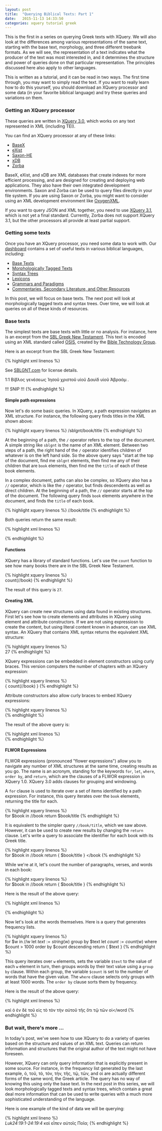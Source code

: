 ```yaml
---
layout: post
title:  "Querying Biblical Texts: Part 1"
date:   2015-11-13 14:33:50
categories: xquery tutorial greek
---
```


This is the first in a series on querying Greek texts with XQuery.  We will also look at the differences among various representations of the same text, starting with the base text, morphology, and three different treebank formats. As we will see, the representation of a text indicates what the producer of the text was most interested in, and it determines the structure and power of queries done on that particular representation. The principles discussed here also apply to other languages. 

This is written as a tutorial, and it can be read in two ways.  The first time through, you may want to simply read the text. If you want to really learn how to do this yourself, you should download an XQuery processor and some data (in your favorite biblical language) and try these queries and variations on them.

### Getting an XQuery processor

These queries are written in [XQuery 3.0](http://www.w3.org/TR/xquery-30/), which works on any text represented in XML (including TEI).

You can find an XQuery processor at any of these links:

- [BaseX](http://basex.org)
- [eXist](http://exist-db.org/exist/apps/homepage/index.html)
- [Saxon-HE](http://www.saxonica.com/download/opensource.xml)
- [xDB](https://community.emc.com/docs/DOC-3155)
- [Zorba](http://www.zorba.io/home)

BaseX, eXist, and xDB are XML databases that create indexes for more efficient processing, and are designed for creating and deploying web applications. They also have their own integrated development environments. Saxon and Zorba can be used to query files directly in your file system.  If you are using Saxon or Zorba, you might want to consider using an XML development environment like [OxygenXML](http://www.oxygenxml.com/).

If you want to query JSON and XML together, you need to use [XQuery 3.1](http://www.w3.org/TR/xquery-31/), which is not yet a final standard.  Currently, Zorba does not support XQuery 3.1, but the other processors all provide at least partial support.

### Getting some texts

Once you have an XQuery processor, you need some data to work with. Our [dashboard](/dashboard/) contains a set of useful texts in various biblical languages, including:

- [Base Texts](/dashboard/#base-texts)
- [Morphologically Tagged Texts](/dashboard/#morphologically-tagged-texts)
- [Syntax Trees](/dashboard/#syntax-trees)
- [Lexicons](/dashboard/#lexicons)
- [Grammars and Paradigms](/dashboard/#grammars-and-paradigms)
- [Commentaries, Secondary Literature, and Other Resources](/dashboard/#commentaries-secondary-literature-and-other-resources)

In this post, we will focus on base texts.  The next post will look at morphologically tagged texts and syntax trees.  Over time, we will look at queries on all of these kinds of resources.

### Base texts

The simplest texts are base texts with little or no analysis. For instance, here is an excerpt from the [SBL Greek New Testament](http://sblgnt.com/).   This text is encoded using an
XML standard called [OSIS](http://www.bibletechnologies.net/), created by the [Bible Technology Group](http://www.bibletechnologies.net/AboutBTG.dsp.html).

Here is an excerpt from the SBL Greek New Testament:

{% highlight xml linenos %} 
<sblgnt>
  <title>
    <p>The Greek New Testament: SBL Edition</p>
    <p>Michael W. Holmes, General Editor</p>
    <p>Copyright 2010 Logos Bible Software and the Society of Biblical Literature</p>
  </title>
  <license>
    <p>See <a href="http://SBLGNT.com">SBLGNT.com</a> for license details.</p>
  </license>
  <book id="Mt">
    <title>ΚΑΤΑ ΜΑΘΘΑΙΟΝ</title>
    <p>
      <verse-number id="Matthew 1:1">1:1</verse-number>
      <w>Βίβλος</w>
      <suffix> </suffix>
      <w>γενέσεως</w>
      <suffix> </suffix>
      <w>Ἰησοῦ</w>
      <suffix> </suffix>
      <w>χριστοῦ</w>
      <suffix> </suffix>
      <w>υἱοῦ</w>
      <suffix> </suffix>
      <w>Δαυὶδ</w>
      <suffix> </suffix>
      <w>υἱοῦ</w>
      <suffix> </suffix>
      <w>Ἀβραάμ</w>
      <suffix>.  </suffix>
    </p>
    !!! SNIP !!!
{% endhighlight %}

#### Simple path expressions

Now let's do some basic queries.  In XQuery, a path expression navigates an XML structure. For instance, the following query finds titles in the XML shown above:

{% highlight xquery linenos %} 
/sblgnt/book/title
{% endhighlight %}

At the beginning of a path, the `/` operator refers to the top of the document.  A simple string like `sblgnt` is the name of an XML element. Between two steps of a path, the right hand of the `/` operator identifies children of whatever is on the left hand side. So the above query says "start at the top of the document, find me `sblgnt` elements, then find me any of their children that are `book` elements, then find me the `title` of each of these book elements.

In a complex document, paths can also be complex, so XQuery also has a `//` operator, which is like the `/` operator, but finds descendents as well as direct children.  At the beginning of a path, the `//` operator starts at the top of the document. The following query finds `book` elements anywhere in the document, and finds the `title` of each book.

{% highlight xquery linenos %} 
//book/title
{% endhighlight %}

Both queries return the same result:

{% highlight xml linenos %} 
<?xml version="1.0" encoding="UTF-8"?>
<title>ΚΑΤΑ ΜΑΘΘΑΙΟΝ</title>
<title>ΚΑΤΑ ΜΑΡΚΟΝ</title>
<title>ΚΑΤΑ ΛΟΥΚΑΝ</title>
<title>ΚΑΤΑ ΙΩΑΝΝΗΝ</title>
<title>ΠΡΑΞΕΙΣ ΑΠΟΣΤΟΛΩΝ</title>
<title>ΠΡΟΣ ΡΩΜΑΙΟΥΣ</title>
<title>ΠΡΟΣ ΚΟΡΙΝΘΙΟΥΣ Α</title>
<title>ΠΡΟΣ ΚΟΡΙΝΘΙΟΥΣ Β</title>
<title>ΠΡΟΣ ΓΑΛΑΤΑΣ</title>
<title>ΠΡΟΣ ΕΦΕΣΙΟΥΣ</title>
<title>ΠΡΟΣ ΦΙΛΙΠΠΗΣΙΟΥΣ</title>
<title>ΠΡΟΣ ΚΟΛΟΣΣΑΕΙΣ</title>
<title>ΠΡΟΣ ΘΕΣΣΑΛΟΝΙΚΕΙΣ Α</title>
<title>ΠΡΟΣ ΘΕΣΣΑΛΟΝΙΚΕΙΣ Β</title>
<title>ΠΡΟΣ ΤΙΜΟΘΕΟΝ Α</title>
<title>ΠΡΟΣ ΤΙΜΟΘΕΟΝ Β</title>
<title>ΠΡΟΣ ΤΙΤΟΝ</title>
<title>ΠΡΟΣ ΦΙΛΗΜΟΝΑ</title>
<title>ΠΡΟΣ ΕΒΡΑΙΟΥΣ</title>
<title>ΙΑΚΩΒΟΥ</title>
<title>ΠΕΤΡΟΥ Α</title>
<title>ΠΕΤΡΟΥ Β</title>
<title>ΙΩΑΝΝΟΥ Α</title>
<title>ΙΩΑΝΝΟΥ Β</title>
<title>ΙΩΑΝΝΟΥ Γ</title>
<title>ΙΟΥΔΑ</title>
<title>ΑΠΟΚΑΛΥΨΙΣ ΙΩΑΝΝΟΥ</title>
{% endhighlight %}

#### Functions

XQuery has a library of standard functions.  Let's use the `count` function to see how many books there are in the SBL Greek New Testament.

{% highlight xquery linenos %}  
count(//book)
{% endhighlight %}

The result of this query is `27`.

#### Creating XML

XQuery can create new structures using data found in existing structures.  First let's see how to create elements and attributes in XQuery using element and attribute constructors.  If we are not using expressiosn to create the content, but using literal content known in advance, can use XML syntax. An XQuery that contains XML syntax returns the equivalent XML structure:

{% highlight xquery linenos %}  
<count src="sblgnt">27</count>
{% endhighlight %}

XQuery expressions can be embedded in element constructors using curly braces.  This version computers the number of chapters with an XQuery expression:

{% highlight xquery linenos %}  
<count src="sblgnt">{ count(//book) }</count>
{% endhighlight %}

Attribute constructors also allow curly braces to embed XQuery expressions:

{% highlight xquery linenos %}  
<count src="sblgnt" n="{ count(//book) }"/>
{% endhighlight %}

The result of the above query is:

{% highlight xml linenos %}  
<count src="sblgnt" n="27"/>
{% endhighlight %}


#### FLWOR Expressions

FLWOR expressions (pronounced "flower expressions") allow you to navigate any number of XML structures at the same time, creating results as you go.  The name is an acronym, standing for the keywords `for`, `let`, `where`, `order by`, and `return`, which are the clauses of a FLWOR expression in XQuery 1.0.  XQuery 3.0 adds clauses for grouping and windowing.

A `for` clause is used to iterate over a set of items identified by a path expression.  For instance, this query iterates over the `book` elements, returning the title for each.

{% highlight xquery linenos %}  
for $book in //book
return $book/title
{% endhighlight %}

It is equivalent to the simpler query `//book/title`, which we saw above. However, it can be used to create new results by changing the `return` clause.  Let's write a query to associate the identifier for each book with its Greek title.

{% highlight xquery linenos %}  
for $book in //book
return 
  <book id="{$book/@id}">
    {
      $book/title
    }
  </book
{% endhighlight %}

While we're at it, let's count the number of paragraphs, verses, and words in each book:

{% highlight xquery linenos %}  
for $book in //book
return 
  <book 
    id="{$book/@id}" 
    paragraphs="{count($book/p)}" 
    verses="{count($book//verse-number)}" 
    words="{count($book//w)}">
    {
      $book/title
    }
  </book>
{% endhighlight %}

Here is the result of the above query:

{% highlight xml linenos %}  
<?xml version="1.0" encoding="UTF-8"?>
<book id="Mt" paragraphs="211" verses="1068" words="18329">
   <title>ΚΑΤΑ ΜΑΘΘΑΙΟΝ</title>
</book>
<book id="Mk" paragraphs="125" verses="673" words="11286">
   <title>ΚΑΤΑ ΜΑΡΚΟΝ</title>
</book>
<book id="Lu" paragraphs="211" verses="1149" words="19446">
   <title>ΚΑΤΑ ΛΟΥΚΑΝ</title>
</book>
<book id="Jn" paragraphs="138" verses="866" words="15438">
   <title>ΚΑΤΑ ΙΩΑΝΝΗΝ</title>
</book>
<book id="Ac" paragraphs="163" verses="1002" words="18412">
   <title>ΠΡΑΞΕΙΣ ΑΠΟΣΤΟΛΩΝ</title>
</book>
<book id="Ro" paragraphs="85" verses="430" words="7055">
   <title>ΠΡΟΣ ΡΩΜΑΙΟΥΣ</title>
</book>
<book id="1Co" paragraphs="87" verses="437" words="6812">
   <title>ΠΡΟΣ ΚΟΡΙΝΘΙΟΥΣ Α</title>
</book>
<book id="2Co" paragraphs="48" verses="256" words="4473">
   <title>ΠΡΟΣ ΚΟΡΙΝΘΙΟΥΣ Β</title>
</book>
<book id="Gal" paragraphs="31" verses="149" words="2226">
   <title>ΠΡΟΣ ΓΑΛΑΤΑΣ</title>
</book>
<book id="Eph" paragraphs="25" verses="155" words="2416">
   <title>ΠΡΟΣ ΕΦΕΣΙΟΥΣ</title>
</book>
<book id="Php" paragraphs="23" verses="104" words="1626">
   <title>ΠΡΟΣ ΦΙΛΙΠΠΗΣΙΟΥΣ</title>
</book>
<book id="Col" paragraphs="20" verses="95" words="1580">
   <title>ΠΡΟΣ ΚΟΛΟΣΣΑΕΙΣ</title>
</book>
<book id="1Th" paragraphs="17" verses="89" words="1473">
   <title>ΠΡΟΣ ΘΕΣΣΑΛΟΝΙΚΕΙΣ Α</title>
</book>
<book id="2Th" paragraphs="11" verses="47" words="820">
   <title>ΠΡΟΣ ΘΕΣΣΑΛΟΝΙΚΕΙΣ Β</title>
</book>
<book id="1Tim" paragraphs="26" verses="113" words="1591">
   <title>ΠΡΟΣ ΤΙΜΟΘΕΟΝ Α</title>
</book>
<book id="2Tim" paragraphs="17" verses="83" words="1235">
   <title>ΠΡΟΣ ΤΙΜΟΘΕΟΝ Β</title>
</book>
<book id="Tit" paragraphs="14" verses="46" words="659">
   <title>ΠΡΟΣ ΤΙΤΟΝ</title>
</book>
<book id="Phm" paragraphs="7" verses="25" words="334">
   <title>ΠΡΟΣ ΦΙΛΗΜΟΝΑ</title>
</book>
<book id="Heb" paragraphs="57" verses="303" words="4935">
   <title>ΠΡΟΣ ΕΒΡΑΙΟΥΣ</title>
</book>
<book id="Jam" paragraphs="25" verses="108" words="1739">
   <title>ΙΑΚΩΒΟΥ</title>
</book>
<book id="1Pe" paragraphs="21" verses="105" words="1678">
   <title>ΠΕΤΡΟΥ Α</title>
</book>
<book id="2Pe" paragraphs="13" verses="61" words="1098">
   <title>ΠΕΤΡΟΥ Β</title>
</book>
<book id="1Jn" paragraphs="23" verses="105" words="2137">
   <title>ΙΩΑΝΝΟΥ Α</title>
</book>
<book id="2Jn" paragraphs="4" verses="13" words="245">
   <title>ΙΩΑΝΝΟΥ Β</title>
</book>
<book id="3Jn" paragraphs="8" verses="15" words="219">
   <title>ΙΩΑΝΝΟΥ Γ</title>
</book>
<book id="Jud" paragraphs="8" verses="25" words="459">
   <title>ΙΟΥΔΑ</title>
</book>
<book id="Re" paragraphs="136" verses="405" words="9833">
   <title>ΑΠΟΚΑΛΥΨΙΣ ΙΩΑΝΝΟΥ</title>
</book>
{% endhighlight %}

Now let's look at the words themselves. Here is a query that generates frequency lists.

{% highlight xquery linenos %}  
for $w in //w
let $text := string($w)
group by $text
let $count := count($w)
where $count > 1000
order by $count descending
return <word count="{$count}">{ $text }</word>
{% endhighlight %}

This query iterates over `w` elements, sets the variable `$text` to the value of each `w` element in turn, then groups words by their text value using a `group by` clause.  Within each group, the variable `$count` is set to the number of words that have the given value.  The `where` clause selects only groups with at least 1000 words.  The `order by` clause sorts them by frequency. 

Here is the result of the above query:

{% highlight xml linenos %}  
<?xml version="1.0" encoding="UTF-8"?>
<word count="8563">καὶ</word>
<word count="2798">ὁ</word>
<word count="2680">ἐν</word>
<word count="2597">δὲ</word>
<word count="2498">τοῦ</word>
<word count="1744">εἰς</word>
<word count="1655">τὸ</word>
<word count="1560">τὸν</word>
<word count="1508">τὴν</word>
<word count="1413">αὐτοῦ</word>
<word count="1298">τῆς</word>
<word count="1283">ὅτι</word>
<word count="1225">τῷ</word>
<word count="1203">τῶν</word>
<word count="1076">οἱ</word
{% endhighlight %}

###  But wait, there's more ...

In today's post, we've seen how to use XQuery to do a variety of queries based on the structure and values of an XML text. Queries can return information and structures that the original author of the text might not have foreseen.

However, XQuery can only query information that is explicitly present in some source. For instance, in the frequency list generated by the last example, ὁ, τοῦ, τὸ, τὸν, τὴν, τῆς, τῷ, τῶν, and οἱ are actually different forms of the same word, the Greek article. The query has no way of knowing this using only the base text. In the next post in this series, we will look morphologically tagged texts and syntax trees, which contain a great deal more information that can be used to write queries with a much more sophisticated understanding of the language. 

Here is one example of the kind of data we will be querying:

{% highlight xml lineno %}    
    <sentence>
      <cite>Luk24:19:1-24:19:4</cite>
      <wg nodeId="420240190010040" class="cl" role="s">
        <w morphId="42024019001" class="conj" lemma="καί">καὶ</w>
        <wg nodeId="420240190020030" class="cl">
          <wg nodeId="420240190020020" class="cl" head="true">
            <w morphId="42024019002" 
               class="verb" 
               role="v"
               head="true" 
               lemma="λέγω"
               person="third"
               number="singular"
               tense="aorist"
               voice="active"
               mood="indicative">εἶπεν</w>
            <w morphId="42024019003" 
               class="pron" 
               role="io" 
               lemma="αὐτός" 
               case="dative"
               gender="masculine"
               number="plural">αὐτοῖς</w>
          </wg>
          <w morphId="42024019004" 
             class="pron" 
             lemma="ποῖος" 
             case="accusative"
             gender="neuter"
             number="plural">Ποῖα;</w>
        </wg>
      </wg>
    </sentence>
{% endhighlight %}

